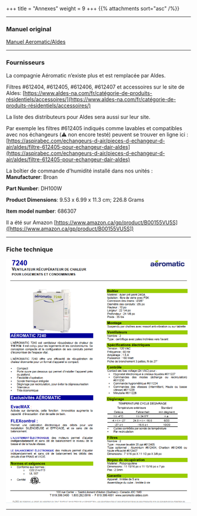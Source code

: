 +++
title = "Annexes"
weight = 9
+++
{{% attachments sort="asc" /%}}
___
### Manuel original
[Manuel Aeromatic/Aldes](index.fr.files/manuel_aeromatic.pdf)
___
### Fournisseurs
La compagnie Aéromatic n’existe plus et est remplacée par Aldes.

Filtres #612404, #612405, #612406, #612407 et accessoires sur le site de Aldes: [https://www.aldes-na.com/fr/catégorie-de-produits-résidentiels/accessoires/](https://www.aldes-na.com/fr/catégorie-de-produits-résidentiels/accessoires/)

La liste des distributeurs pour Aldes sera aussi sur leur site.

Par exemple les filtres #612405 indiqués comme lavables et compatibles avec nos échangeurs (⚠️ non encore testé) peuvent se trouver en ligne ici : [https://aspirabec.com/echangeurs-d-air/pieces-d-echangeur-d-air/aldes/filtre-612405-pour-echangeur-dair-aldes](https://aspirabec.com/echangeurs-d-air/pieces-d-echangeur-d-air/aldes/filtre-612405-pour-echangeur-dair-aldes)

La boîtier de commande d'humidité installé dans nos unités :  
**Manufacturer**: Broan  

**Part Number**: DH100W  

**Product Dimensions**: 9.53 x 6.99 x 11.3 cm; 226.8 Grams  

**Item model number**: 686307  

Il a été sur Amazon [https://www.amazon.ca/gp/product/B00155VU5S]([https://www.amazon.ca/gp/product/B00155VU5S])
___
### Fiche technique
![Fiche technique](fiche_technique.png)
___

